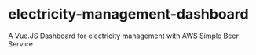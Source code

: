 # electricity-management-dashboard
A Vue.JS Dashboard for electricity management with AWS Simple Beer Service
